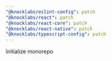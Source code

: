 ```yaml
---
"@knocklabs/eslint-config": patch
"@knocklabs/react": patch
"@knocklabs/react-core": patch
"@knocklabs/react-native": patch
"@knocklabs/typescript-config": patch
---
```


Initialize monorepo
